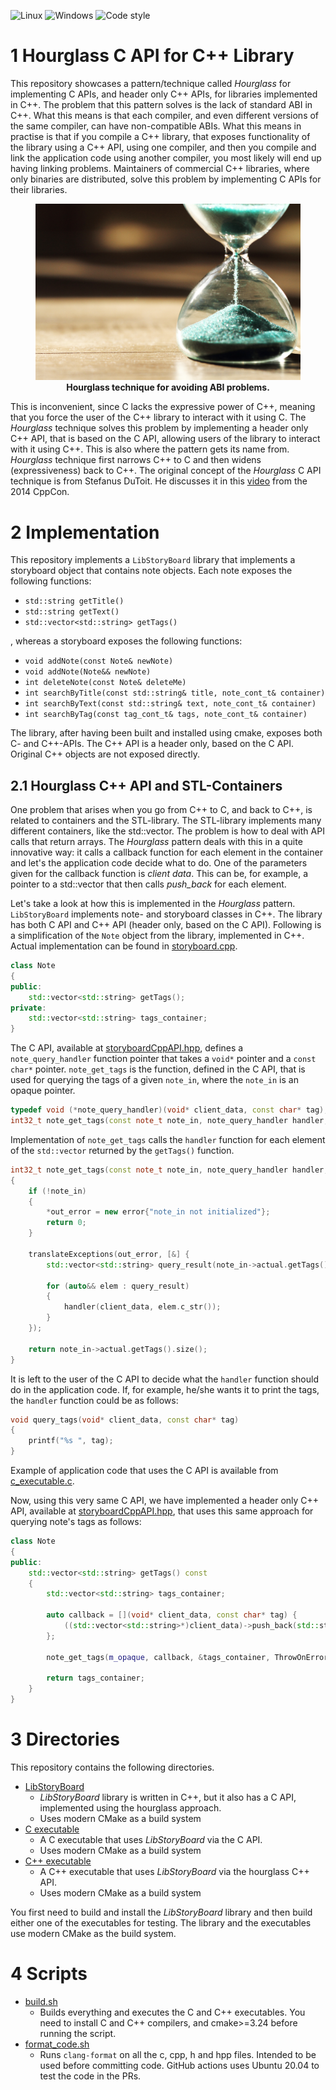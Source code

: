 ![Linux](https://github.com/JarnoRalli/hourglass-c-api/actions/workflows/ubuntu_build.yml/badge.svg)   ![Windows](https://github.com/JarnoRalli/hourglass-c-api/actions/workflows/visual_studio_build.yml/badge.svg)   ![Code style](https://github.com/JarnoRalli/hourglass-c-api/actions/workflows/code_style.yml/badge.svg)

# 1 Hourglass C API for C++ Library

This repository showcases a pattern/technique called *Hourglass* for implementing C APIs, and header only C++ APIs, for libraries implemented in C++.
The problem that this pattern solves is the lack of standard ABI in C++. What this means is that each compiler, and even different versions of the same compiler,
can have non-compatible ABIs. What this means in practise is that if you compile a C++ library, that exposes functionality of the library using a C++ API, using one compiler, and then
you compile and link the application code using another compiler, you most likely will end up having linking problems. Maintainers of commercial C++ libraries, 
where only binaries are distributed, solve this problem by implementing C APIs for their libraries.

<figure align="center">
    <img src="./images/shutterstock_384007933.jpg" width="600">
    <figcaption><b>Hourglass technique for avoiding ABI problems.</b></figcaption>
</figure>

This is inconvenient, since C lacks the expressive power of C++, meaning that you force the user of the C++ library to interact 
with it using C. The *Hourglass* technique solves this problem by implementing a header only C++ API, that is based on the C API, allowing users 
of the library to interact with it using C++. This is also where the pattern gets its name from. *Hourglass* technique first narrows C++ to C and 
then widens (expressiveness) back to C++. The original concept of the *Hourglass* C API technique is from Stefanus DuToit. 
He discusses it in this [video](https://www.youtube.com/watch?v=PVYdHDm0q6Y) from the 2014 CppCon.

# 2 Implementation

This repository implements a `LibStoryBoard` library that implements a storyboard object that contains note objects. Each note exposes the following functions:

* `std::string getTitle()`
* `std::string getText()`
* `std::vector<std::string> getTags()`

, whereas a storyboard exposes the following functions:

* `void addNote(const Note& newNote)`
* `void addNote(Note&& newNote)`
* `int deleteNote(const Note& deleteMe)`
* `int searchByTitle(const std::string& title, note_cont_t& container)`
* `int searchByText(const std::string& text, note_cont_t& container)`
* `int searchByTag(const tag_cont_t& tags, note_cont_t& container)`

The library, after having been built and installed using cmake, exposes both C- and C++-APIs. The C++ API is a header only, based on the C API. Original C++
objects are not exposed directly.

## 2.1 Hourglass C++ API and STL-Containers

One problem that arises when you go from C++ to C, and back to C++, is related to containers and the STL-library. The STL-library implements
many different containers, like the std::vector. The problem is how to deal with API calls that return arrays. The *Hourglass* pattern 
deals with this in a quite innovative way: it calls a callback function for each element in the container and let's the application code decide what to do.
One of the parameters given for the callback function is *client data*. This can be, for example, a pointer to a std::vector that then calls *push_back* for each element.

Let's take a look at how this is implemented in the *Hourglass* pattern. `LibStoryBoard` implements note- and storyboard classes in C++. The library
has both C API and C++ API (header only, based on the C API). Following is a simplification of the `Note` object from the library, implemented in C++.
Actual implementation can be found in [storyboard.cpp](./libstoryboard/src/storyboard.cpp).


```cpp
class Note
{
public:
    std::vector<std::string> getTags();
private:
    std::vector<std::string> tags_container;
}
```

The C API, available at [storyboardCppAPI.hpp](./libstoryboard/include/storyboard/storyboardCppAPI.hpp),  defines a `note_query_handler` 
function pointer that takes a `void*` pointer and a `const char*` pointer. `note_get_tags` is the function, defined in the C API, that is 
used for querying the tags of a given `note_in`, where the `note_in` is an opaque pointer.

```cpp
typedef void (*note_query_handler)(void* client_data, const char* tag);
int32_t note_get_tags(const note_t note_in, note_query_handler handler, void* client_data, error_t_* out_error);
```

Implementation of `note_get_tags` calls the `handler` function for each element of the `std::vector`
returned by the `getTags()` function.

```cpp
int32_t note_get_tags(const note_t note_in, note_query_handler handler, void* client_data, error_t_* out_error)
{
    if (!note_in)
    {
        *out_error = new error{"note_in not initialized"};
        return 0;
    }

    translateExceptions(out_error, [&] {
        std::vector<std::string> query_result(note_in->actual.getTags());

        for (auto&& elem : query_result)
        {
            handler(client_data, elem.c_str());
        }
    });

    return note_in->actual.getTags().size();
}
```

It is left to the user of the C API to decide what the `handler` function should do in the application code. If, for example, he/she wants it to
print the tags, the `handler` function could be as follows:

```cpp
void query_tags(void* client_data, const char* tag)
{
    printf("%s ", tag);
}
```

Example of application code that uses the C API is available from [c_executable.c](./c_executable/src/c_executable.c).


Now, using this very same C API, we have implemented a header only C++ API, available at [storyboardCppAPI.hpp](/libstoryboard/include/storyboard/storyboardCppAPI.hpp), 
that uses this same approach for querying note's tags as follows:

```cpp
class Note
{
public:
    std::vector<std::string> getTags() const
    {
        std::vector<std::string> tags_container;

        auto callback = [](void* client_data, const char* tag) {
            ((std::vector<std::string>*)client_data)->push_back(std::string(tag));
        };

        note_get_tags(m_opaque, callback, &tags_container, ThrowOnError{});

        return tags_container;
    }
}
```

# 3 Directories

This repository contains the following directories.

* [LibStoryBoard](libstoryboard/README.md)
  * *LibStoryBoard* library is written in C++, but it also has a C API, implemented using the hourglass approach.
  * Uses modern CMake as a build system
* [C executable](c_executable/README.md)
  * A C executable that uses *LibStoryBoard* via the C API.
  * Uses modern CMake as a build system
* [C++ executable](cpp_executable/README.md)
  * A C++ executable that uses *LibStoryBoard* via the hourglass C++ API.
  * Uses modern CMake as a build system

You first need to build and install the *LibStoryBoard* library and then build either one of the executables for testing. The library
and the executables use modern CMake as the build system.

# 4 Scripts

* [build.sh](build.sh)
  * Builds everything and executes the C and C++ executables. You need to install C and C++ compilers, and cmake>=3.24 before running the script.
* [format_code.sh](format_code.sh)
  * Runs `clang-format` on all the c, cpp, h and hpp files. Intended to be used before committing code. GitHub actions uses Ubuntu 20.04 to test the code in the PRs.
